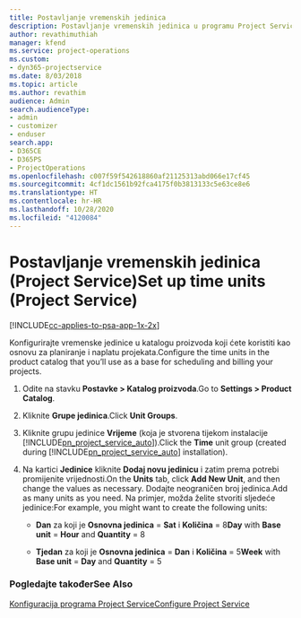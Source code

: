 ```yaml
---
title: Postavljanje vremenskih jedinica
description: Postavljanje vremenskih jedinica u programu Project Service
author: revathimuthiah
manager: kfend
ms.service: project-operations
ms.custom:
- dyn365-projectservice
ms.date: 8/03/2018
ms.topic: article
ms.author: revathim
audience: Admin
search.audienceType:
- admin
- customizer
- enduser
search.app:
- D365CE
- D365PS
- ProjectOperations
ms.openlocfilehash: c007f59f542618860af21125313abd066e17cf45
ms.sourcegitcommit: 4cf1dc1561b92fca4175f0b3813133c5e63ce8e6
ms.translationtype: HT
ms.contentlocale: hr-HR
ms.lasthandoff: 10/28/2020
ms.locfileid: "4120084"
---
```

# <a name="set-up-time-units-project-service"></a><span data-ttu-id="38ec6-103">Postavljanje vremenskih jedinica (Project Service)</span><span class="sxs-lookup"><span data-stu-id="38ec6-103">Set up time units (Project Service)</span></span>

[!INCLUDE[cc-applies-to-psa-app-1x-2x](../includes/cc-applies-to-psa-app-1x-2x.md)]

<span data-ttu-id="38ec6-104">Konfigurirajte vremenske jedinice u katalogu proizvoda koji ćete koristiti kao osnovu za planiranje i naplatu projekata.</span><span class="sxs-lookup"><span data-stu-id="38ec6-104">Configure the time units in the product catalog that you’ll use as a base for scheduling and billing your projects.</span></span>  
  
1. <span data-ttu-id="38ec6-105">Odite na stavku **Postavke > Katalog proizvoda**.</span><span class="sxs-lookup"><span data-stu-id="38ec6-105">Go to **Settings > Product Catalog**.</span></span>  
  
2. <span data-ttu-id="38ec6-106">Kliknite **Grupe jedinica**.</span><span class="sxs-lookup"><span data-stu-id="38ec6-106">Click **Unit Groups**.</span></span>  
  
3. <span data-ttu-id="38ec6-107">Kliknite grupu jedinice **Vrijeme** (koja je stvorena tijekom instalacije [!INCLUDE[pn_project_service_auto](../includes/pn-project-service-auto.md)]).</span><span class="sxs-lookup"><span data-stu-id="38ec6-107">Click the **Time** unit group (created during [!INCLUDE[pn_project_service_auto](../includes/pn-project-service-auto.md)] installation).</span></span>  
  
4. <span data-ttu-id="38ec6-108">Na kartici **Jedinice** kliknite **Dodaj novu jedinicu** i zatim prema potrebi promijenite vrijednosti.</span><span class="sxs-lookup"><span data-stu-id="38ec6-108">On the **Units** tab, click **Add New Unit**, and then change the values as necessary.</span></span> <span data-ttu-id="38ec6-109">Dodajte neograničen broj jedinica.</span><span class="sxs-lookup"><span data-stu-id="38ec6-109">Add as many units as you need.</span></span> <span data-ttu-id="38ec6-110">Na primjer, možda želite stvoriti sljedeće jedinice:</span><span class="sxs-lookup"><span data-stu-id="38ec6-110">For example, you might want to create the following units:</span></span>  
  
   - <span data-ttu-id="38ec6-111">**Dan** za koji je **Osnovna jedinica** = **Sat** i **Količina** = 8</span><span class="sxs-lookup"><span data-stu-id="38ec6-111">**Day** with **Base unit** = **Hour** and **Quantity** = 8</span></span>  
  
   - <span data-ttu-id="38ec6-112">**Tjedan** za koji je **Osnovna jedinica** = **Dan** i **Količina** = 5</span><span class="sxs-lookup"><span data-stu-id="38ec6-112">**Week** with **Base unit** = **Day** and **Quantity** = 5</span></span>  
  
### <a name="see-also"></a><span data-ttu-id="38ec6-113">Pogledajte također</span><span class="sxs-lookup"><span data-stu-id="38ec6-113">See Also</span></span>  
 [<span data-ttu-id="38ec6-114">Konfiguracija programa Project Service</span><span class="sxs-lookup"><span data-stu-id="38ec6-114">Configure Project Service</span></span>](../psa/configure.md)
